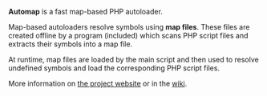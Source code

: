 **Automap** is a fast map-based PHP autoloader.

Map-based autoloaders resolve symbols using **map files**. These files
are created offline by a program (included) which scans PHP script files
and extracts their symbols into a map file.

At runtime, map files are loaded by the main script and then used
to resolve undefined symbols and load the corresponding PHP script
files.

More information on [the project website](http://automap.tekwire.net) or in the [wiki](https://github.com/flaupretre/automap/wiki).
